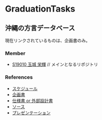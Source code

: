 # GraduationTasks

## 沖縄の方言データベース

現在リンクされているものは、企画書のみ。

### Member

- [S19010 玉城 栄輝](https://github.com/s19010/GraduationTasks) // メインとなるリポジトリ

### References

- [スケジュール](リンク)
- [企画書](https://docs.google.com/document/d/1HrS_s03t7ZM8-zFceADWjZw3swFP63_3hRUpw8fYoUY/edit)
- [仕様書 or 外部設計書](リンク)
- [ソース](リンク)
- [プレゼンテーション](リンク)
